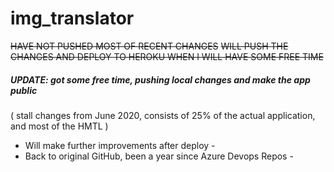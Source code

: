 # img_translator

~~HAVE NOT PUSHED MOST OF RECENT CHANGES~~
~~WILL PUSH THE CHANGES AND DEPLOY TO HEROKU WHEN I WILL HAVE SOME FREE TIME~~

##### UPDATE: got some free time, pushing local changes and make the app public
( stall changes from June 2020, consists of 25% of the actual application, and most of the HMTL )


- Will make further improvements after deploy -
- Back to original GitHub, been a year since Azure Devops Repos -
